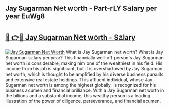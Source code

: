 ## Jay Sugarman N𝚎t w𝚘rth - Part-rLY S𝚊lary per year EuWg8

# <h2><a href="http://gc55mdy.nevu.top/?p=Jay+Sugarman">🔗 👉🔴 Jay Sugarman N𝚎t w𝚘rth - S𝚊lary</a></h2>

[![Jay Sugarman N𝚎t W𝚘rth](https://i.imgur.com/Oavwk0R.jpeg)](http://gc55mdy.nevu.top/?p=Jay+Sugarman)
What is Jay Sugarman n𝚎t w𝚘rth? What is Jay Sugarman s𝚊lary per year?
This financially well-off person's Jay Sugarman net worth is considerable, making him one of the wealthiest in his field. His income from his job is significant, but it is overshadowed by Jay Sugarman net worth, which is thought to be amplified by his diverse business pursuits and extensive real estate holdings. This affluent individual, whose Jay Sugarman net worth is among the highest globally, is recognized for his business acumen and financial brilliance. With a Jay Sugarman net worth in the billions and a substantial income, this wealthy person is a leading illustration of the power of diligence, perseverance, and financial acumen.
